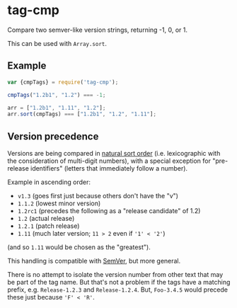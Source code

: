 # tag-cmp

Compare two semver-like version strings, returning -1, 0, or 1.

This can be used with `Array.sort`.

## Example

```javascript
var {cmpTags} = require('tag-cmp');

cmpTags("1.2b1", "1.2") === -1;

arr = ["1.2b1", "1.11", "1.2"];
arr.sort(cmpTags) === ["1.2b1", "1.2", "1.11"];
```

## Version precedence

Versions are being compared in [natural sort order][] (i.e. lexicographic with the consideration of multi-digit numbers), with a special exception for "pre-release identifiers" (letters that immediately follow a number).

Example in ascending order:

* `v1.3` (goes first just because others don't have the "v")
* `1.1.2` (lowest minor version)
* `1.2rc1` (precedes the following as a "release candidate" of 1.2)
* `1.2` (actual release)
* `1.2.1` (patch release)
* `1.11` (much later version; `11 > 2` even if `'1' < '2'`)

(and so `1.11` would be chosen as the "greatest").

This handling is compatible with [SemVer][], but more general.

There is no attempt to isolate the version number from other text that may be part of the tag name. But that's not a problem if the tags have a matching prefix, e.g. `Release-1.2.3` and `Release-1.2.4`. But, `Foo-3.4.5` would precede these just because `'F' < 'R'`.


[natural sort order]: https://en.wikipedia.org/wiki/Natural_sort_order
[semver]: https://semver.org/
